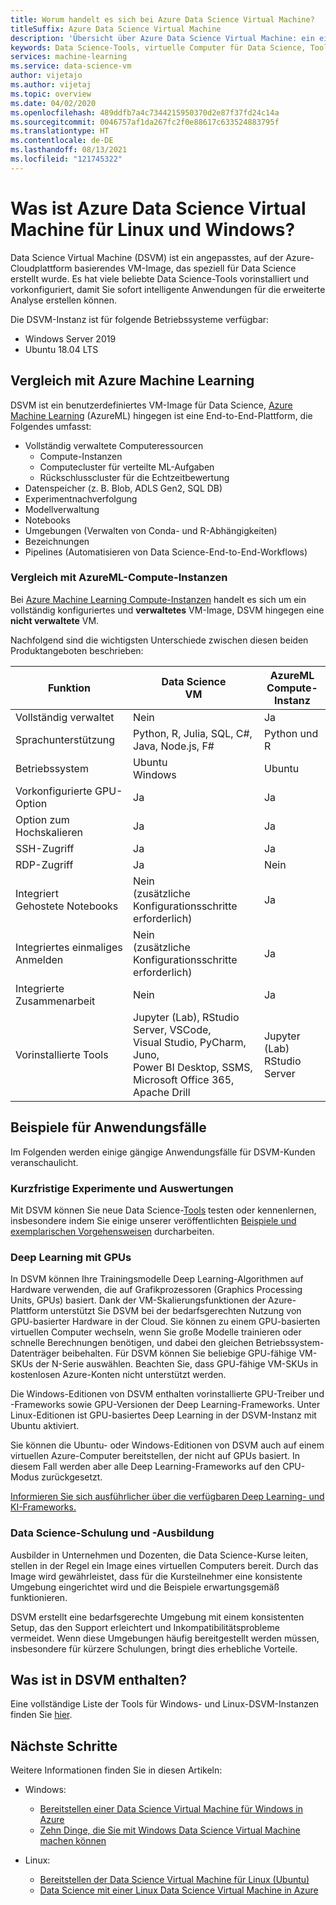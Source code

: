 ```yaml
---
title: Worum handelt es sich bei Azure Data Science Virtual Machine?
titleSuffix: Azure Data Science Virtual Machine
description: 'Übersicht über Azure Data Science Virtual Machine: ein einfach zu verwendender virtueller Computer auf der Azure-Cloudplattform mit vorinstallierten und konfigurierten Tools und Bibliotheken für Data Science-Vorgänge.'
keywords: Data Science-Tools, virtuelle Computer für Data Science, Tools für Data Science, Linux Data Science
services: machine-learning
ms.service: data-science-vm
author: vijetajo
ms.author: vijetaj
ms.topic: overview
ms.date: 04/02/2020
ms.openlocfilehash: 489ddfb7a4c7344215950370d2e87f37fd24c14a
ms.sourcegitcommit: 0046757af1da267fc2f0e88617c633524883795f
ms.translationtype: HT
ms.contentlocale: de-DE
ms.lasthandoff: 08/13/2021
ms.locfileid: "121745322"
---
```

# <a name="what-is-the-azure-data-science-virtual-machine-for-linux-and-windows"></a>Was ist Azure Data Science Virtual Machine für Linux und Windows?

Data Science Virtual Machine (DSVM) ist ein angepasstes, auf der Azure-Cloudplattform basierendes VM-Image, das speziell für Data Science erstellt wurde. Es hat viele beliebte Data Science-Tools vorinstalliert und vorkonfiguriert, damit Sie sofort intelligente Anwendungen für die erweiterte Analyse erstellen können.

Die DSVM-Instanz ist für folgende Betriebssysteme verfügbar:

+ Windows Server 2019
+ Ubuntu 18.04 LTS

## <a name="comparison-with-azure-machine-learning"></a>Vergleich mit Azure Machine Learning

DSVM ist ein benutzerdefiniertes VM-Image für Data Science, [Azure Machine Learning](../overview-what-is-azure-machine-learning.md) (AzureML) hingegen ist eine End-to-End-Plattform, die Folgendes umfasst:

+ Vollständig verwaltete Computeressourcen
  + Compute-Instanzen
  + Computecluster für verteilte ML-Aufgaben
  + Rückschlusscluster für die Echtzeitbewertung
+ Datenspeicher (z. B. Blob, ADLS Gen2, SQL DB)
+ Experimentnachverfolgung
+ Modellverwaltung
+ Notebooks
+ Umgebungen (Verwalten von Conda- und R-Abhängigkeiten)
+ Bezeichnungen
+ Pipelines (Automatisieren von Data Science-End-to-End-Workflows)

### <a name="comparison-with-azureml-compute-instances"></a>Vergleich mit AzureML-Compute-Instanzen

Bei [Azure Machine Learning Compute-Instanzen](../concept-compute-instance.md) handelt es sich um ein vollständig konfiguriertes und __verwaltetes__ VM-Image, DSVM hingegen eine __nicht verwaltete__ VM.

Nachfolgend sind die wichtigsten Unterschiede zwischen diesen beiden Produktangeboten beschrieben:


|Funktion |Data Science<br>VM |AzureML<br>Compute-Instanz  | 
|---------|---------|---------|
| Vollständig verwaltet | Nein        | Ja        |
|Sprachunterstützung     |  Python, R, Julia, SQL, C#,<br> Java, Node.js, F#       | Python und R        |
|Betriebssystem     | Ubuntu<br>Windows         |    Ubuntu     |
|Vorkonfigurierte GPU-Option     |  Ja       |    Ja     |
|Option zum Hochskalieren | Ja | Ja |
|SSH-Zugriff    | Ja        |    Ja     |
|RDP-Zugriff    | Ja        |     Nein    |
|Integriert<br>Gehostete Notebooks     |   Nein<br>(zusätzliche Konfigurationsschritte erforderlich)      |      Ja   |
|Integriertes einmaliges Anmelden     | Nein <br>(zusätzliche Konfigurationsschritte erforderlich)         |    Ja     |
|Integrierte Zusammenarbeit     | Nein         | Ja        |
|Vorinstallierte Tools     |  Jupyter (Lab), RStudio Server, VSCode,<br> Visual Studio, PyCharm, Juno,<br>Power BI Desktop, SSMS, <br>Microsoft Office 365, Apache Drill       |     Jupyter (Lab)<br> RStudio Server   |

## <a name="sample-use-cases"></a>Beispiele für Anwendungsfälle

Im Folgenden werden einige gängige Anwendungsfälle für DSVM-Kunden veranschaulicht.

### <a name="short-term-experimentation-and-evaluation"></a>Kurzfristige Experimente und Auswertungen

Mit DSVM können Sie neue Data Science-[Tools](./tools-included.md) testen oder kennenlernen, insbesondere indem Sie einige unserer veröffentlichten [Beispiele und exemplarischen Vorgehensweisen](./dsvm-samples-and-walkthroughs.md) durcharbeiten.

### <a name="deep-learning-with-gpus"></a>Deep Learning mit GPUs

In DSVM können Ihre Trainingsmodelle Deep Learning-Algorithmen auf Hardware verwenden, die auf Grafikprozessoren (Graphics Processing Units, GPUs) basiert. Dank der VM-Skalierungsfunktionen der Azure-Plattform unterstützt Sie DSVM bei der bedarfsgerechten Nutzung von GPU-basierter Hardware in der Cloud. Sie können zu einem GPU-basierten virtuellen Computer wechseln, wenn Sie große Modelle trainieren oder schnelle Berechnungen benötigen, und dabei den gleichen Betriebssystem-Datenträger beibehalten. Für DSVM können Sie beliebige GPU-fähige VM-SKUs der N-Serie auswählen. Beachten Sie, dass GPU-fähige VM-SKUs in kostenlosen Azure-Konten nicht unterstützt werden.

Die Windows-Editionen von DSVM enthalten vorinstallierte GPU-Treiber und -Frameworks sowie GPU-Versionen der Deep Learning-Frameworks. Unter Linux-Editionen ist GPU-basiertes Deep Learning in der DSVM-Instanz mit Ubuntu aktiviert. 

Sie können die Ubuntu- oder Windows-Editionen von DSVM auch auf einem virtuellen Azure-Computer bereitstellen, der nicht auf GPUs basiert. In diesem Fall werden aber alle Deep Learning-Frameworks auf den CPU-Modus zurückgesetzt.

[Informieren Sie sich ausführlicher über die verfügbaren Deep Learning- und KI-Frameworks.](dsvm-tools-deep-learning-frameworks.md)

### <a name="data-science-training-and-education"></a>Data Science-Schulung und -Ausbildung

Ausbilder in Unternehmen und Dozenten, die Data Science-Kurse leiten, stellen in der Regel ein Image eines virtuellen Computers bereit. Durch das Image wird gewährleistet, dass für die Kursteilnehmer eine konsistente Umgebung eingerichtet wird und die Beispiele erwartungsgemäß funktionieren.

DSVM erstellt eine bedarfsgerechte Umgebung mit einem konsistenten Setup, das den Support erleichtert und Inkompatibilitätsprobleme vermeidet. Wenn diese Umgebungen häufig bereitgestellt werden müssen, insbesondere für kürzere Schulungen, bringt dies erhebliche Vorteile.


## <a name="whats-included-on-the-dsvm"></a>Was ist in DSVM enthalten?

Eine vollständige Liste der Tools für Windows- und Linux-DSVM-Instanzen finden Sie [hier](tools-included.md).

## <a name="next-steps"></a>Nächste Schritte

Weitere Informationen finden Sie in diesen Artikeln:

+ Windows:
  + [Bereitstellen einer Data Science Virtual Machine für Windows in Azure](provision-vm.md)
  + [Zehn Dinge, die Sie mit Windows Data Science Virtual Machine machen können](vm-do-ten-things.md)

+ Linux:
  + [Bereitstellen der Data Science Virtual Machine für Linux (Ubuntu)](dsvm-ubuntu-intro.md)
  + [Data Science mit einer Linux Data Science Virtual Machine in Azure](linux-dsvm-walkthrough.md)